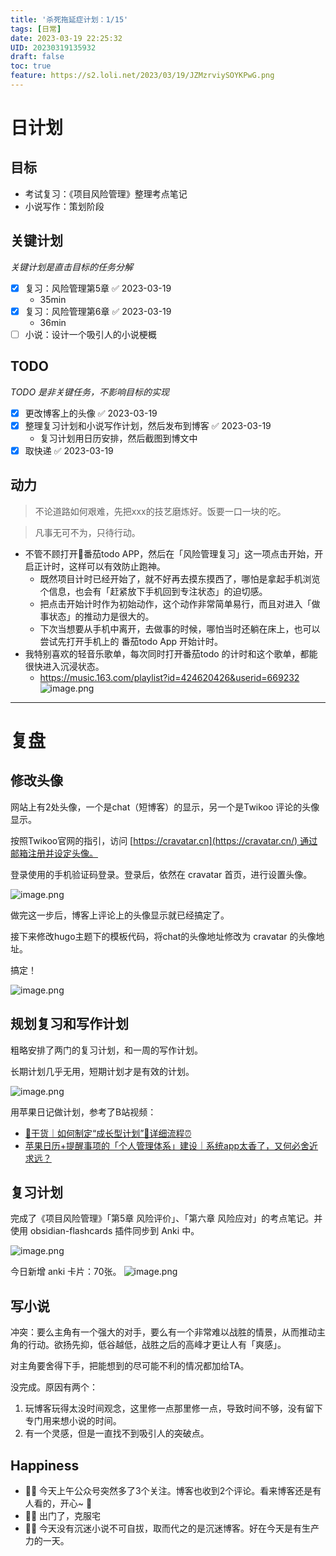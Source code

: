 ```yaml
---
title: '杀死拖延症计划：1/15'
tags: [日常]
date: 2023-03-19 22:25:32
UID: 20230319135932
draft: false
toc: true
feature: https://s2.loli.net/2023/03/19/JZMzrviySOYKPwG.png
---
```


# 日计划
## 目标
- 考试复习：《项目风险管理》整理考点笔记
- 小说写作：策划阶段

## 关键计划
*关键计划是直击目标的任务分解*
- [x] 复习：风险管理第5章 ✅ 2023-03-19
	- 35min
- [x] 复习：风险管理第6章 ✅ 2023-03-19
	- 36min
- [ ] 小说：设计一个吸引人的小说梗概

<!--more-->

## TODO
*TODO 是非关键任务，不影响目标的实现*
- [x] 更改博客上的头像 ✅ 2023-03-19
- [x] 整理复习计划和小说写作计划，然后发布到博客 ✅ 2023-03-19
	- 复习计划用日历安排，然后截图到博文中
- [x] 取快递 ✅ 2023-03-19

## 动力
>不论道路如何艰难，先把xxx的技艺磨炼好。饭要一口一块的吃。

> 凡事无可不为，只待行动。

- 不管不顾打开🍅番茄todo APP，然后在「风险管理复习」这一项点击开始，开启正计时，这样可以有效防止跑神。
	- 既然项目计时已经开始了，就不好再去摸东摸西了，哪怕是拿起手机浏览个信息，也会有「赶紧放下手机回到专注状态」的迫切感。
	- 把点击开始计时作为初始动作，这个动作非常简单易行，而且对进入「做事状态」的推动力是很大的。
	- 下次当想要从手机中离开，去做事的时候，哪怕当时还躺在床上，也可以尝试先打开手机上的 番茄todo App 开始计时。
- 我特别喜欢的轻音乐歌单，每次同时打开番茄todo 的计时和这个歌单，都能很快进入沉浸状态。
	- https://music.163.com/playlist?id=424620426&userid=669232
		![image.png](https://s2.loli.net/2023/03/19/28VHXUr5FYiOjvJ.png)


---

# 复盘
## 修改头像
网站上有2处头像，一个是chat（短博客）的显示，另一个是Twikoo 评论的头像显示。

按照Twikoo官网的指引，访问 [https://cravatar.cn](https://cravatar.cn/) 通过邮箱注册并设定头像。

登录使用的手机验证码登录。登录后，依然在 cravatar 首页，进行设置头像。

![image.png](https://s2.loli.net/2023/03/19/ekuaALCdbR7PMqn.png)

做完这一步后，博客上评论上的头像显示就已经搞定了。

接下来修改hugo主题下的模板代码，将chat的头像地址修改为 cravatar 的头像地址。

搞定！

![image.png](https://s2.loli.net/2023/03/19/DAKwGmibQUIgv8V.png)


## 规划复习和写作计划

粗略安排了两门的复习计划，和一周的写作计划。

长期计划几乎无用，短期计划才是有效的计划。

![image.png](https://s2.loli.net/2023/03/19/JZMzrviySOYKPwG.png)

用苹果日记做计划，参考了B站视频：
- [📝干货｜如何制定“成长型计划”🧠详细流程⏰](https://www.bilibili.com/video/BV1n24y1u7NH)
- [苹果日历+提醒事项的「个人管理体系」建设｜系统app太香了，又何必舍近求远？](https://www.bilibili.com/video/BV1rf4y1t7sZ/?share_source=copy_web&vd_source=f44b1cb3a4e56e90e1d1c75ac3c8c242)

## 复习计划

完成了《项目风险管理》「第5章 风险评价」、「第六章 风险应对」的考点笔记。并使用 obsidian-flashcards 插件同步到 Anki 中。

![image.png](https://s2.loli.net/2023/03/19/6lBGAzVkaOTywbN.png)


今日新增 anki 卡片：70张。
![image.png](https://s2.loli.net/2023/03/19/DxCfslTgSABZ1VY.png)

## 写小说
冲突：要么主角有一个强大的对手，要么有一个非常难以战胜的情景，从而推动主角的行动。欲扬先抑，低谷越低，战胜之后的高峰才更让人有「爽感」。

对主角要舍得下手，把能想到的尽可能不利的情况都加给TA。

没完成。原因有两个：
1. 玩博客玩得太没时间观念，这里修一点那里修一点，导致时间不够，没有留下专门用来想小说的时间。
2. 有一个灵感，但是一直找不到吸引人的突破点。


## Happiness
- 👍🏻 今天上午公众号突然多了3个关注。博客也收到2个评论。看来博客还是有人看的，开心~ 🎉  
- 👍🏻 出门了，克服宅
- 👍🏻 今天没有沉迷小说不可自拔，取而代之的是沉迷博客。好在今天是有生产力的一天。